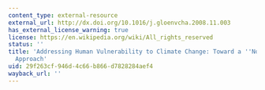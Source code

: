 ```yaml
---
content_type: external-resource
external_url: http://dx.doi.org/10.1016/j.gloenvcha.2008.11.003
has_external_license_warning: true
license: https://en.wikipedia.org/wiki/All_rights_reserved
status: ''
title: 'Addressing Human Vulnerability to Climate Change: Toward a ''No-Regrets''
  Approach'
uid: 29f263cf-946d-4c66-b866-d7828284aef4
wayback_url: ''
---
```

